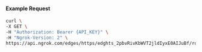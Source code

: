 <!-- Code generated for API Clients. DO NOT EDIT. -->

#### Example Request

```bash
curl \
-X GET \
-H "Authorization: Bearer {API_KEY}" \
-H "Ngrok-Version: 2" \
https://api.ngrok.com/edges/https/edghts_2pbvRivKbWVT2jldIyxE0AIJuBf/routes/edghtsrt_2pbvRcCRRXDqpc6cmN8aCc1LGa7/traffic_policy
```
